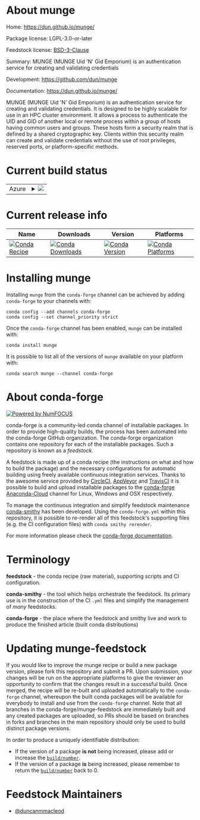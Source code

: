 About munge
===========

Home: https://dun.github.io/munge/

Package license: LGPL-3.0-or-later

Feedstock license: [BSD-3-Clause](https://github.com/conda-forge/munge-feedstock/blob/master/LICENSE.txt)

Summary: MUNGE (MUNGE Uid 'N' Gid Emporium) is an authentication service for creating and validating credentials

Development: https://github.com/dun/munge

Documentation: https://dun.github.io/munge/

MUNGE (MUNGE Uid 'N' Gid Emporium) is an authentication service for
creating and validating credentials.  It is designed to be highly
scalable for use in an HPC cluster environment.  It allows a process
to authenticate the UID and GID of another local or remote process
within a group of hosts having common users and groups. These hosts
form a security realm that is defined by a shared cryptographic key.
Clients within this security realm can create and validate credentials
without the use of root privileges, reserved ports, or platform-specific
methods.


Current build status
====================


<table>
    
  <tr>
    <td>Azure</td>
    <td>
      <details>
        <summary>
          <a href="https://dev.azure.com/conda-forge/feedstock-builds/_build/latest?definitionId=7935&branchName=master">
            <img src="https://dev.azure.com/conda-forge/feedstock-builds/_apis/build/status/munge-feedstock?branchName=master">
          </a>
        </summary>
        <table>
          <thead><tr><th>Variant</th><th>Status</th></tr></thead>
          <tbody><tr>
              <td>linux_64_openssl1.1.1</td>
              <td>
                <a href="https://dev.azure.com/conda-forge/feedstock-builds/_build/latest?definitionId=7935&branchName=master">
                  <img src="https://dev.azure.com/conda-forge/feedstock-builds/_apis/build/status/munge-feedstock?branchName=master&jobName=linux&configuration=linux_64_openssl1.1.1" alt="variant">
                </a>
              </td>
            </tr><tr>
              <td>linux_64_openssl3</td>
              <td>
                <a href="https://dev.azure.com/conda-forge/feedstock-builds/_build/latest?definitionId=7935&branchName=master">
                  <img src="https://dev.azure.com/conda-forge/feedstock-builds/_apis/build/status/munge-feedstock?branchName=master&jobName=linux&configuration=linux_64_openssl3" alt="variant">
                </a>
              </td>
            </tr><tr>
              <td>osx_64_openssl1.1.1</td>
              <td>
                <a href="https://dev.azure.com/conda-forge/feedstock-builds/_build/latest?definitionId=7935&branchName=master">
                  <img src="https://dev.azure.com/conda-forge/feedstock-builds/_apis/build/status/munge-feedstock?branchName=master&jobName=osx&configuration=osx_64_openssl1.1.1" alt="variant">
                </a>
              </td>
            </tr><tr>
              <td>osx_64_openssl3</td>
              <td>
                <a href="https://dev.azure.com/conda-forge/feedstock-builds/_build/latest?definitionId=7935&branchName=master">
                  <img src="https://dev.azure.com/conda-forge/feedstock-builds/_apis/build/status/munge-feedstock?branchName=master&jobName=osx&configuration=osx_64_openssl3" alt="variant">
                </a>
              </td>
            </tr>
          </tbody>
        </table>
      </details>
    </td>
  </tr>
</table>

Current release info
====================

| Name | Downloads | Version | Platforms |
| --- | --- | --- | --- |
| [![Conda Recipe](https://img.shields.io/badge/recipe-munge-green.svg)](https://anaconda.org/conda-forge/munge) | [![Conda Downloads](https://img.shields.io/conda/dn/conda-forge/munge.svg)](https://anaconda.org/conda-forge/munge) | [![Conda Version](https://img.shields.io/conda/vn/conda-forge/munge.svg)](https://anaconda.org/conda-forge/munge) | [![Conda Platforms](https://img.shields.io/conda/pn/conda-forge/munge.svg)](https://anaconda.org/conda-forge/munge) |

Installing munge
================

Installing `munge` from the `conda-forge` channel can be achieved by adding `conda-forge` to your channels with:

```
conda config --add channels conda-forge
conda config --set channel_priority strict
```

Once the `conda-forge` channel has been enabled, `munge` can be installed with:

```
conda install munge
```

It is possible to list all of the versions of `munge` available on your platform with:

```
conda search munge --channel conda-forge
```


About conda-forge
=================

[![Powered by NumFOCUS](https://img.shields.io/badge/powered%20by-NumFOCUS-orange.svg?style=flat&colorA=E1523D&colorB=007D8A)](http://numfocus.org)

conda-forge is a community-led conda channel of installable packages.
In order to provide high-quality builds, the process has been automated into the
conda-forge GitHub organization. The conda-forge organization contains one repository
for each of the installable packages. Such a repository is known as a *feedstock*.

A feedstock is made up of a conda recipe (the instructions on what and how to build
the package) and the necessary configurations for automatic building using freely
available continuous integration services. Thanks to the awesome service provided by
[CircleCI](https://circleci.com/), [AppVeyor](https://www.appveyor.com/)
and [TravisCI](https://travis-ci.com/) it is possible to build and upload installable
packages to the [conda-forge](https://anaconda.org/conda-forge)
[Anaconda-Cloud](https://anaconda.org/) channel for Linux, Windows and OSX respectively.

To manage the continuous integration and simplify feedstock maintenance
[conda-smithy](https://github.com/conda-forge/conda-smithy) has been developed.
Using the ``conda-forge.yml`` within this repository, it is possible to re-render all of
this feedstock's supporting files (e.g. the CI configuration files) with ``conda smithy rerender``.

For more information please check the [conda-forge documentation](https://conda-forge.org/docs/).

Terminology
===========

**feedstock** - the conda recipe (raw material), supporting scripts and CI configuration.

**conda-smithy** - the tool which helps orchestrate the feedstock.
                   Its primary use is in the construction of the CI ``.yml`` files
                   and simplify the management of *many* feedstocks.

**conda-forge** - the place where the feedstock and smithy live and work to
                  produce the finished article (built conda distributions)


Updating munge-feedstock
========================

If you would like to improve the munge recipe or build a new
package version, please fork this repository and submit a PR. Upon submission,
your changes will be run on the appropriate platforms to give the reviewer an
opportunity to confirm that the changes result in a successful build. Once
merged, the recipe will be re-built and uploaded automatically to the
`conda-forge` channel, whereupon the built conda packages will be available for
everybody to install and use from the `conda-forge` channel.
Note that all branches in the conda-forge/munge-feedstock are
immediately built and any created packages are uploaded, so PRs should be based
on branches in forks and branches in the main repository should only be used to
build distinct package versions.

In order to produce a uniquely identifiable distribution:
 * If the version of a package **is not** being increased, please add or increase
   the [``build/number``](https://docs.conda.io/projects/conda-build/en/latest/resources/define-metadata.html#build-number-and-string).
 * If the version of a package **is** being increased, please remember to return
   the [``build/number``](https://docs.conda.io/projects/conda-build/en/latest/resources/define-metadata.html#build-number-and-string)
   back to 0.

Feedstock Maintainers
=====================

* [@duncanmmacleod](https://github.com/duncanmmacleod/)

